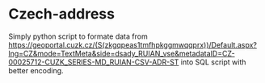 # Czech-address

Simply python script to formate data from https://geoportal.cuzk.cz/(S(zkgqpeas1tmfhpkggmwqqprx))/Default.aspx?lng=CZ&mode=TextMeta&side=dsady_RUIAN_vse&metadataID=CZ-00025712-CUZK_SERIES-MD_RUIAN-CSV-ADR-ST into SQL script with better encoding.
